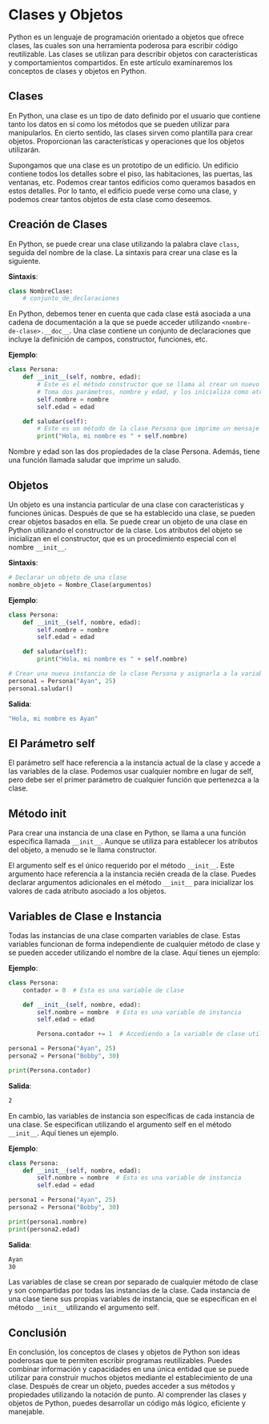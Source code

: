 # Clases y Objetos

Python es un lenguaje de programación orientado a objetos que ofrece clases, las cuales son una herramienta poderosa para escribir código reutilizable. Las clases se utilizan para describir objetos con características y comportamientos compartidos. En este artículo examinaremos los conceptos de clases y objetos en Python.

## Clases

En Python, una clase es un tipo de dato definido por el usuario que contiene tanto los datos en sí como los métodos que se pueden utilizar para manipularlos. En cierto sentido, las clases sirven como plantilla para crear objetos. Proporcionan las características y operaciones que los objetos utilizarán.

Supongamos que una clase es un prototipo de un edificio. Un edificio contiene todos los detalles sobre el piso, las habitaciones, las puertas, las ventanas, etc. Podemos crear tantos edificios como queramos basados en estos detalles. Por lo tanto, el edificio puede verse como una clase, y podemos crear tantos objetos de esta clase como deseemos.

## Creación de Clases

En Python, se puede crear una clase utilizando la palabra clave `class`, seguida del nombre de la clase. La sintaxis para crear una clase es la siguiente.

**Sintaxis**:

```python
class NombreClase:
    # conjunto_de_declaraciones
```

En Python, debemos tener en cuenta que cada clase está asociada a una cadena de documentación a la que se puede acceder utilizando `<nombre-de-clase>.__doc__`. Una clase contiene un conjunto de declaraciones que incluye la definición de campos, constructor, funciones, etc.

**Ejemplo**:

```python
class Persona:
    def __init__(self, nombre, edad):
        # Este es el método constructor que se llama al crear un nuevo objeto Persona
        # Toma dos parámetros, nombre y edad, y los inicializa como atributos del objeto
        self.nombre = nombre
        self.edad = edad

    def saludar(self):
        # Este es un método de la clase Persona que imprime un mensaje de saludo
        print("Hola, mi nombre es " + self.nombre)
```

Nombre y edad son las dos propiedades de la clase Persona. Además, tiene una función llamada saludar que imprime un saludo.

## Objetos

Un objeto es una instancia particular de una clase con características y funciones únicas. Después de que se ha establecido una clase, se pueden crear objetos basados en ella. Se puede crear un objeto de una clase en Python utilizando el constructor de la clase. Los atributos del objeto se inicializan en el constructor, que es un procedimiento especial con el nombre `__init__`.

**Sintaxis**:

```python
# Declarar un objeto de una clase
nombre_objeto = Nombre_Clase(argumentos)
```

**Ejemplo**:

```python
class Persona:
    def __init__(self, nombre, edad):
        self.nombre = nombre
        self.edad = edad

    def saludar(self):
        print("Hola, mi nombre es " + self.nombre)

# Crear una nueva instancia de la clase Persona y asignarla a la variable persona1
persona1 = Persona("Ayan", 25)
persona1.saludar()
```

**Salida**:

```bash
"Hola, mi nombre es Ayan"
```

## El Parámetro self

El parámetro self hace referencia a la instancia actual de la clase y accede a las variables de la clase. Podemos usar cualquier nombre en lugar de self, pero debe ser el primer parámetro de cualquier función que pertenezca a la clase.

## Método init

Para crear una instancia de una clase en Python, se llama a una función específica llamada `__init__`. Aunque se utiliza para establecer los atributos del objeto, a menudo se le llama constructor.

El argumento self es el único requerido por el método `__init__`. Este argumento hace referencia a la instancia recién creada de la clase. Puedes declarar argumentos adicionales en el método `__init__` para inicializar los valores de cada atributo asociado a los objetos.

## Variables de Clase e Instancia

Todas las instancias de una clase comparten variables de clase. Estas variables funcionan de forma independiente de cualquier método de clase y se pueden acceder utilizando el nombre de la clase. Aquí tienes un ejemplo:

**Ejemplo**:

```python
class Persona:
    contador = 0  # Esta es una variable de clase

    def __init__(self, nombre, edad):
        self.nombre = nombre  # Esta es una variable de instancia
        self.edad = edad

        Persona.contador += 1  # Accediendo a la variable de clase utilizando el nombre de la clase

persona1 = Persona("Ayan", 25)
persona2 = Persona("Bobby", 30)

print(Persona.contador)
```

**Salida**:

```bash
2
```

En cambio, las variables de instancia son específicas de cada instancia de una clase. Se especifican utilizando el argumento self en el método `__init__`. Aquí tienes un ejemplo.

**Ejemplo**:

```python
class Persona:
    def __init__(self, nombre, edad):
        self.nombre = nombre  # Esta es una variable de instancia
        self.edad = edad

persona1 = Persona("Ayan", 25)
persona2 = Persona("Bobby", 30)

print(persona1.nombre)
print(persona2.edad)
```

**Salida**:

```bash
Ayan
30
```

Las variables de clase se crean por separado de cualquier método de clase y son compartidas por todas las instancias de la clase. Cada instancia de una clase tiene sus propias variables de instancia, que se especifican en el método `__init__` utilizando el argumento self.

## Conclusión

En conclusión, los conceptos de clases y objetos de Python son ideas poderosas que te permiten escribir programas reutilizables. Puedes combinar información y capacidades en una única entidad que se puede utilizar para construir muchos objetos mediante el establecimiento de una clase. Después de crear un objeto, puedes acceder a sus métodos y propiedades utilizando la notación de punto. Al comprender las clases y objetos de Python, puedes desarrollar un código más lógico, eficiente y manejable.
